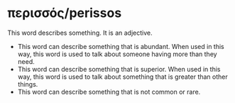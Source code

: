 # περισσός/perissos
This word describes something. It is an adjective.
* This word can describe something that is abundant. When used in this way, this word is used to talk about someone having more than they need.
* This word can describe something that is superior. When used in this way, this word is used to talk about something that is greater than other things.
* This word can describe something that is not common or rare. 
